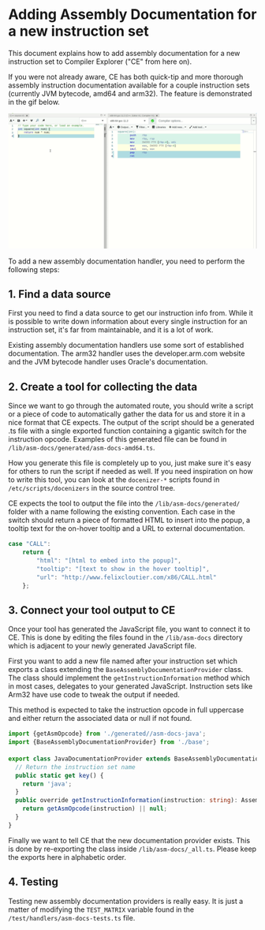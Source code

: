 # Adding Assembly Documentation for a new instruction set

This document explains how to add assembly documentation for a new instruction set to Compiler Explorer ("CE" from here
on).

If you were not already aware, CE has both quick-tip and more thorough assembly instruction documentation available for
a couple instruction sets (currently JVM bytecode, amd64 and arm32). The feature is demonstrated in the gif below.

![Demo of Assembly Documentation](images/show_assembly_documentation.gif)

To add a new assembly documentation handler, you need to perform the following steps:

## 1. Find a data source

First you need to find a data source to get our instruction info from. While it is possible to write down information
about every single instruction for an instruction set, it's far from maintainable, and it is a lot of work.

Existing assembly documentation handlers use some sort of established documentation. The arm32 handler uses the
developer.arm.com website and the JVM bytecode handler uses Oracle's documentation.

## 2. Create a tool for collecting the data

Since we want to go through the automated route, you should write a script or a piece of code to automatically gather
the data for us and store it in a nice format that CE expects. The output of the script should be a generated .ts file
with a single exported function containing a gigantic switch for the instruction opcode. Examples of this generated file
can be found in `/lib/asm-docs/generated/asm-docs-amd64.ts`.

How you generate this file is completely up to you, just make sure it's easy for others to run the script if needed as
well. If you need inspiration on how to write this tool, you can look at the `docenizer-*` scripts found in
`/etc/scripts/docenizers` in the source control tree.

CE expects the tool to output the file into the `/lib/asm-docs/generated/` folder with a name following the existing
convention. Each case in the switch should return a piece of formatted HTML to insert into the popup, a tooltip text for
the on-hover tooltip and a URL to external documentation.

```js
case "CALL":
    return {
        "html": "[html to embed into the popup]",
        "tooltip": "[text to show in the hover tooltip]",
        "url": "http://www.felixcloutier.com/x86/CALL.html"
    };
```

## 3. Connect your tool output to CE

Once your tool has generated the JavaScript file, you want to connect it to CE. This is done by editing the files found
in the `/lib/asm-docs` directory which is adjacent to your newly generated JavaScript file.

First you want to add a new file named after your instruction set which exports a class extending the
`BaseAssemblyDocumentationProvider` class. The class should implement the `getInstructionInformation` method which in
most cases, delegates to your generated JavaScript. Instruction sets like Arm32 have use code to tweak the output if
needed.

This method is expected to take the instruction opcode in full uppercase and either return the associated data or null
if not found.

```ts
import {getAsmOpcode} from './generated//asm-docs-java';
import {BaseAssemblyDocumentationProvider} from './base';

export class JavaDocumentationProvider extends BaseAssemblyDocumentationProvider {
  // Return the instruction set name
  public static get key() {
    return 'java';
  }
  public override getInstructionInformation(instruction: string): AssemblyInstructionInfo | null {
    return getAsmOpcode(instruction) || null;
  }
}
```

Finally we want to tell CE that the new documentation provider exists. This is done by re-exporting the class inside
`/lib/asm-docs/_all.ts`. Please keep the exports here in alphabetic order.

## 4. Testing

Testing new assembly documentation providers is really easy. It is just a matter of modifying the `TEST_MATRIX` variable
found in the `/test/handlers/asm-docs-tests.ts` file.
